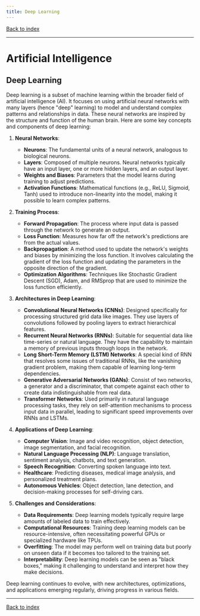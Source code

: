 ```yaml
---
title: Deep Learning
---
```


[Back to index](index.html)

---
# Artificial Intelligence
## Deep Learning

Deep learning is a subset of machine learning within the broader field of artificial intelligence (AI). It focuses on using artificial neural networks with many layers (hence "deep" learning) to model and understand complex patterns and relationships in data. These neural networks are inspired by the structure and function of the human brain. Here are some key concepts and components of deep learning:

1. **Neural Networks**:
   - **Neurons**: The fundamental units of a neural network, analogous to biological neurons.
   - **Layers**: Composed of multiple neurons. Neural networks typically have an input layer, one or more hidden layers, and an output layer.
   - **Weights and Biases**: Parameters that the model learns during training to adjust predictions.
   - **Activation Functions**: Mathematical functions (e.g., ReLU, Sigmoid, Tanh) used to introduce non-linearity into the model, making it possible to learn complex patterns.

2. **Training Process**:
   - **Forward Propagation**: The process where input data is passed through the network to generate an output.
   - **Loss Function**: Measures how far off the network's predictions are from the actual values.
   - **Backpropagation**: A method used to update the network's weights and biases by minimizing the loss function. It involves calculating the gradient of the loss function and updating the parameters in the opposite direction of the gradient.
   - **Optimization Algorithms**: Techniques like Stochastic Gradient Descent (SGD), Adam, and RMSprop that are used to minimize the loss function efficiently.

3. **Architectures in Deep Learning**:
   - **Convolutional Neural Networks (CNNs)**: Designed specifically for processing structured grid data like images. They use layers of convolutions followed by pooling layers to extract hierarchical features.
   - **Recurrent Neural Networks (RNNs)**: Suitable for sequential data like time-series or natural language. They have the capability to maintain a memory of previous inputs through loops in the network.
   - **Long Short-Term Memory (LSTM) Networks**: A special kind of RNN that resolves some issues of traditional RNNs, like the vanishing gradient problem, making them capable of learning long-term dependencies.
   - **Generative Adversarial Networks (GANs)**: Consist of two networks, a generator and a discriminator, that compete against each other to create data indistinguishable from real data.
   - **Transformer Networks**: Used primarily in natural language processing tasks, they rely on self-attention mechanisms to process input data in parallel, leading to significant speed improvements over RNNs and LSTMs.

4. **Applications of Deep Learning**:
   - **Computer Vision**: Image and video recognition, object detection, image segmentation, and facial recognition.
   - **Natural Language Processing (NLP)**: Language translation, sentiment analysis, chatbots, and text generation.
   - **Speech Recognition**: Converting spoken language into text.
   - **Healthcare**: Predicting diseases, medical image analysis, and personalized treatment plans.
   - **Autonomous Vehicles**: Object detection, lane detection, and decision-making processes for self-driving cars.

5. **Challenges and Considerations**:
   - **Data Requirements**: Deep learning models typically require large amounts of labeled data to train effectively.
   - **Computational Resources**: Training deep learning models can be resource-intensive, often necessitating powerful GPUs or specialized hardware like TPUs.
   - **Overfitting**: The model may perform well on training data but poorly on unseen data if it becomes too tailored to the training set.
   - **Interpretability**: Deep learning models can be seen as "black boxes," making it challenging to understand and interpret how they make decisions.

Deep learning continues to evolve, with new architectures, optimizations, and applications emerging regularly, driving progress in various fields.

---
[Back to index](index.html)
